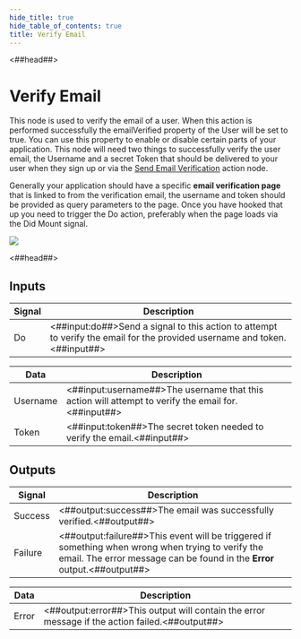 ```yaml
---
hide_title: true
hide_table_of_contents: true
title: Verify Email
---
```


<##head##>

# Verify Email

This node is used to verify the email of a user. When this action is performed successfully the <span className="ndl-data">emailVerified</span> property of the <span className="ndl-data">User</span> will be set to true. You can use this property to enable or disable certain parts of your application. This node will need two things to successfully verify the user email, the <span className="ndl-data">Username</span> and a secret <span className="ndl-data">Token</span> that should be delivered to your user when they sign up or via the [Send Email Verification](/nodes/data/user/send-email-verification) action node.

Generally your application should have a specific **email verification page** that is linked to from the verification email, the username and token should be provided as query parameters to the page. Once you have hooked that up you need to trigger the <span className="ndl-signal">Do</span> action, preferably when the page loads via the <span className="ndl-signal">Did Mount</span> signal.

<div className="ndl-image-with-background l">

![](/nodes/data/user/verify-email/verify-email.png)

</div>

<##head##>

## Inputs

| Signal                                 | Description                                                                                                               |
| -------------------------------------- | ------------------------------------------------------------------------------------------------------------------------- |
| <span className="ndl-signal">Do</span> | <##input:do##>Send a signal to this action to attempt to verify the email for the provided username and token.<##input##> |

| Data                                       | Description                                                                                        |
| ------------------------------------------ | -------------------------------------------------------------------------------------------------- |
| <span className="ndl-data">Username</span> | <##input:username##>The username that this action will attempt to verify the email for.<##input##> |
| <span className="ndl-data">Token</span>    | <##input:token##>The secret token needed to verify the email.<##input##>                           |

## Outputs

| Signal                                      | Description                                                                                                                                                                   |
| ------------------------------------------- | ----------------------------------------------------------------------------------------------------------------------------------------------------------------------------- |
| <span className="ndl-signal">Success</span> | <##output:success##>The email was successfully verified.<##output##>                                                                                                          |
| <span className="ndl-signal">Failure</span> | <##output:failure##>This event will be triggered if something when wrong when trying to verify the email. The error message can be found in the **Error** output.<##output##> |

| Data                                    | Description                                                                                    |
| --------------------------------------- | ---------------------------------------------------------------------------------------------- |
| <span className="ndl-data">Error</span> | <##output:error##>This output will contain the error message if the action failed.<##output##> |
